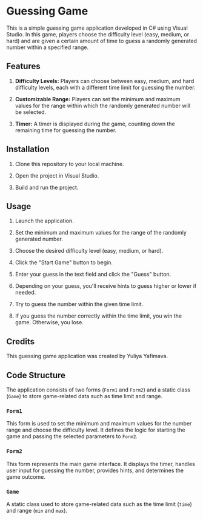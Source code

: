 # Guessing Game

This is a simple guessing game application developed in C# using Visual Studio. In this game, players choose the difficulty level (easy, medium, or hard) and are given a certain amount of time to guess a randomly generated number within a specified range.

## Features

1. **Difficulty Levels:** Players can choose between easy, medium, and hard difficulty levels, each with a different time limit for guessing the number.
   
2. **Customizable Range:** Players can set the minimum and maximum values for the range within which the randomly generated number will be selected.

3. **Timer:** A timer is displayed during the game, counting down the remaining time for guessing the number.

## Installation

1. Clone this repository to your local machine.
   
2. Open the project in Visual Studio.

3. Build and run the project.

## Usage

1. Launch the application.

2. Set the minimum and maximum values for the range of the randomly generated number.

3. Choose the desired difficulty level (easy, medium, or hard).

4. Click the "Start Game" button to begin.

5. Enter your guess in the text field and click the "Guess" button.

6. Depending on your guess, you'll receive hints to guess higher or lower if needed.

7. Try to guess the number within the given time limit.

8. If you guess the number correctly within the time limit, you win the game. Otherwise, you lose.

## Credits

This guessing game application was created by Yuliya Yafimava.

## Code Structure

The application consists of two forms (`Form1` and `Form2`) and a static class (`Game`) to store game-related data such as time limit and range.

### `Form1`

This form is used to set the minimum and maximum values for the number range and choose the difficulty level. It defines the logic for starting the game and passing the selected parameters to `Form2`.

### `Form2`

This form represents the main game interface. It displays the timer, handles user input for guessing the number, provides hints, and determines the game outcome.

### `Game`

A static class used to store game-related data such as the time limit (`time`) and range (`min` and `max`).
